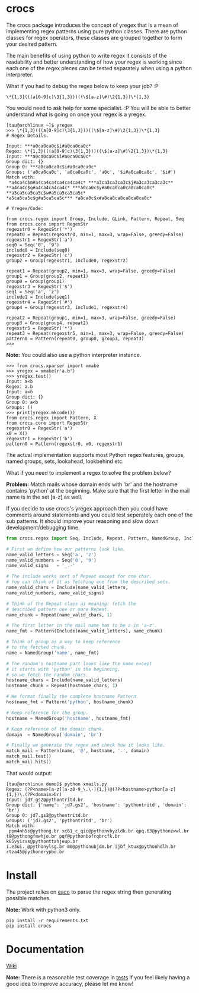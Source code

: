 # crocs
 
The crocs package introduces the concept of yregex that is a mean of implementing regex patterns using pure
python classes. There are python classes for regex operators, these classes are grouped together to form 
your desired pattern. 

The main benefits of using python to write regex it consists of the readability and 
better understanding of how your regex is working since each one of the regex pieces can be
tested separately when using a python interpreter.

What if you had to debug the regex below to keep your job? :P

~~~
\*{1,3}(((a[0-9]c)\3{1,3}))((\$[a-z]\#)\2{1,3})\*{1,3}
~~~

You would need to ask help for some specialist. :P 
You will be able to better understand what is going on once your regex is a yregex.

~~~
[tau@archlinux ~]$ yregex
>>> \*{1,3}(((a[0-9]c)\3{1,3}))((\$[a-z]\#)\2{1,3})\*{1,3}
# Regex Details.

Input: ***a0ca0ca0c$i#a0ca0ca0c*
Regex: \*{1,3}(((a[0-9]c)\3{1,3}))((\$[a-z]\#)\2{1,3})\*{1,3}
Input: ***a0ca0ca0c$i#a0ca0ca0c*
Group dict: {}
Group 0: ***a0ca0ca0c$i#a0ca0ca0c*
Groups: ('a0ca0ca0c', 'a0ca0ca0c', 'a0c', '$i#a0ca0ca0c', '$i#')
Match with:
 *a4ca4c$m#a4ca4ca4ca4ca4ca4c* ***a3ca3ca3ca3c$j#a3ca3ca3ca3c** 
**a4ca4c$g#a4ca4ca4ca4c* ***a0ca0c$y#a0ca0ca0ca0ca0ca0c* **a5ca5ca5ca5c$w#a5ca5ca5ca5c* 
*a5ca5ca5c$g#a5ca5ca5c*** *a8ca8c$x#a8ca8ca8ca8ca8ca8c*

# Yregex/Code:

from crocs.regex import Group, Include, GLink, Pattern, Repeat, Seq
from crocs.core import RegexStr
regexstr0 = RegexStr('*')
repeat0 = Repeat(regexstr0, min=1, max=3, wrap=False, greedy=False)
regexstr1 = RegexStr('a')
seq0 = Seq('0', '9')
include0 = Include(seq0)
regexstr2 = RegexStr('c')
group2 = Group(regexstr1, include0, regexstr2)

repeat1 = Repeat(group2, min=1, max=3, wrap=False, greedy=False)
group1 = Group(group2, repeat1)
group0 = Group(group1)
regexstr3 = RegexStr('$')
seq1 = Seq('a', 'z')
include1 = Include(seq1)
regexstr4 = RegexStr('#')
group4 = Group(regexstr3, include1, regexstr4)

repeat2 = Repeat(group1, min=1, max=3, wrap=False, greedy=False)
group3 = Group(group4, repeat2)
regexstr5 = RegexStr('*')
repeat3 = Repeat(regexstr5, min=1, max=3, wrap=False, greedy=False)
pattern0 = Pattern(repeat0, group0, group3, repeat3)
>>> 

~~~

**Note:** You could also use a python interpreter instance.

~~~
>>> from crocs.xparser import xmake
>>> yregex = xmake(r'a.b')
>>> yregex.test()
Input: a<b
Regex: a.b
Input: a<b
Group dict: {}
Group 0: a<b
Groups: ()
>>> print(yregex.mkcode())
from crocs.regex import Pattern, X
from crocs.core import RegexStr
regexstr0 = RegexStr('a')
x0 = X()
regexstr1 = RegexStr('b')
pattern0 = Pattern(regexstr0, x0, regexstr1)
~~~

The actual implementation supports most Python regex features, groups, named groups,
sets, lookahead, lookbehind etc.

What if you need to implement a regex to solve the problem below?

**Problem:** Match mails whose domain ends with 'br'  and the hostname 
contains 'python' at the beginning. Make sure that the first 
letter in the mail name is in the set [a-z] as well.

If you decide to use crocs's yregex approach then you could have comments around 
statements and you could test seperately each one of the sub patterns. It should improve
your reasoning and slow down development/debugging time.

~~~python
from crocs.regex import Seq, Include, Repeat, Pattern, NamedGroup, Include

# First we define how our patterns look like.
name_valid_letters = Seq('a', 'z')
name_valid_numbers = Seq('0', '9')
name_valid_signs   = '_.-'

# The include works sort of Repeat except for one char. 
# You can think of it as fetching one from the described sets.
name_valid_chars = Include(name_valid_letters, 
name_valid_numbers, name_valid_signs)

# Think of the Repeat class as meaning: fetch the
# described pattern one or more Repeat.
name_chunk = Repeat(name_valid_chars, 1)

# The first letter in the mail name has to be a in 'a-z'.
name_fmt = Pattern(Include(name_valid_letters), name_chunk)

# Think of group as a way to keep reference
# to the fetched chunk.
name = NamedGroup('name', name_fmt)

# The random's hostname part looks like the name except
# it starts with 'python' in the beginning, 
# so we fetch the random chars.
hostname_chars = Include(name_valid_letters)
hostname_chunk = Repeat(hostname_chars, 1)

# We format finally the complete hostname Pattern.
hostname_fmt = Pattern('python', hostname_chunk)

# Keep reference for the group.
hostname = NamedGroup('hostname', hostname_fmt)

# Keep reference of the domain chunk.
domain  = NamedGroup('domain', 'br')

# Finally we generate the regex and check how it looks like.
match_mail = Pattern(name, '@', hostname, '.', domain)
match_mail.test()
match_mail.hits()

~~~

That would output:

~~~
[tau@archlinux demo]$ python xmails.py 
Regex: (?P<name>[a-z][a-z0-9_\.\-]{1,})@(?P<hostname>python[a-z]{1,})\.(?P<domain>br)
Input: jd7.gs2@pythontritd.br
Group dict: {'name': 'jd7.gs2', 'hostname': 'pythontritd', 'domain': 'br'}
Group 0: jd7.gs2@pythontritd.br
Groups: ('jd7.gs2', 'pythontritd', 'br')
Match with:
 ppm4nh5s@pythong.br xc61_c_qic@pythonvbyzldk.br qpq.63@pythonzwwl.br 
t8@pythongfmwhje.br pqf@pythonbofrqbrcfk.br k65vyirxs@pythonttahjeup.br 
i.e3ui._@pythonylsg.br m0@pythonubjdm.br ijbf_ktux@pythonhdlh.br rtza45@pythonerypbo.br
~~~

# Install

The project relies on [eacc](https://github.com/iogf/eacc) to parse the regex string then
generating possible matches. 

**Note:** Work with python3 only.

~~~
pip install -r requirements.txt 
pip install crocs
~~~

Documentation
=============

[Wiki](https://github.com/iogf/crocs/wiki)

**Note:** There is a reasonable test coverage in [tests](tests.py) if you feel
likely having a good idea to improve accuracy, please let me know!

